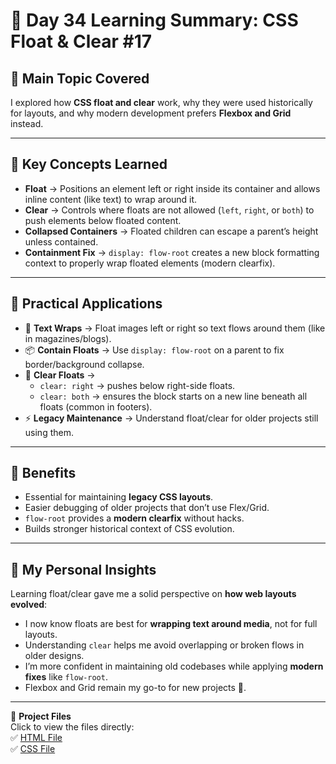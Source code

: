 # 🌟 Day 34 Learning Summary: CSS Float & Clear #17  

## 📌 Main Topic Covered  
I explored how **CSS float and clear** work, why they were used historically for layouts, and why modern development prefers **Flexbox and Grid** instead.  

---

## 🔹 Key Concepts Learned  
- **Float** → Positions an element left or right inside its container and allows inline content (like text) to wrap around it.  
- **Clear** → Controls where floats are not allowed (`left`, `right`, or `both`) to push elements below floated content.  
- **Collapsed Containers** → Floated children can escape a parent’s height unless contained.  
- **Containment Fix** → `display: flow-root` creates a new block formatting context to properly wrap floated elements (modern clearfix).  

---

## 🔹 Practical Applications  
- 📰 **Text Wraps** → Float images left or right so text flows around them (like in magazines/blogs).  
- 📦 **Contain Floats** → Use `display: flow-root` on a parent to fix border/background collapse.  
- 🔄 **Clear Floats** →  
  - `clear: right` → pushes below right-side floats.  
  - `clear: both` → ensures the block starts on a new line beneath all floats (common in footers).  
- ⚡ **Legacy Maintenance** → Understand float/clear for older projects still using them.  

---

## 🔹 Benefits  
- Essential for maintaining **legacy CSS layouts**.  
- Easier debugging of older projects that don’t use Flex/Grid.  
- `flow-root` provides a **modern clearfix** without hacks.  
- Builds stronger historical context of CSS evolution.  

---

## 🌟 My Personal Insights  
Learning float/clear gave me a solid perspective on **how web layouts evolved**:  
- I now know floats are best for **wrapping text around media**, not for full layouts.  
- Understanding `clear` helps me avoid overlapping or broken flows in older designs.  
- I’m more confident in maintaining old codebases while applying **modern fixes** like `flow-root`.  
- Flexbox and Grid remain my go-to for new projects 🚀.  

---

📂 **Project Files**  
Click to view the files directly:  
✅ [HTML File](./index.html)  
✅ [CSS File](./style.css)  
